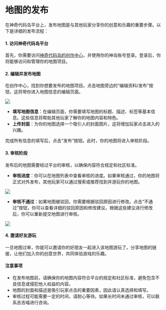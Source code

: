 # 地图的发布

在神奇代码岛平台上，发布地图是与其他玩家分享你的创意和乐趣的重要步骤。以下是详细的发布流程：

#### 1. 访问神奇代码岛平台

首先，你需要访问[神奇代码岛的创作中心](https://dao3.fun/creator)，并使用你的神岛账号登录。登录后，你将能够访问和管理你的地图项目。

#### 2. 编辑并发布地图

在创作中心，找到你想要发布的地图项目。点击地图旁边的“编辑资料/发布”按钮，这将带你进入地图信息的编辑页面。

![](/QQ20240913-155314.png)


- **填写地图信息**：在编辑页面，你需要填写地图的标题、描述、标签等基本信息。这些信息将帮助其他玩家了解你的地图内容和特色。
- **上传封面**：为你的地图选择一个吸引人的封面图片，这将增加玩家点击进入的兴趣。

完成所有信息的填写后，点击“发布”按钮。此时，你的地图将进入审核阶段。

#### 3. 审核阶段

发布后的地图需要经过平台的审核，以确保内容符合规定和社区标准。

- **审核进度**：你可以在地图列表中查看审核的进度。如果审核通过，你的地图将正式对外发布，其他玩家可以通过搜索或推荐找到并游玩你的地图。

![](/QQ20240913-155949.png)
- **审核不通过**：如果地图被驳回，你需要根据驳回原因进行修改。点击“不通过”按钮，你可以查看详细的驳回原因和修改建议。根据这些建议进行修改后，你可以重新提交地图进行审核。

![](/QQ20240913-160102.png)


#### 4. 邀请好友游玩

一旦地图过审，你就可以邀请你的好朋友一起进入该地图游玩了。分享地图的链接，让他们加入你的创意世界，共同体验游戏的乐趣。

#### 注意事项

- 在发布地图前，请确保你的地图内容符合平台的规定和社区标准，避免包含不良信息或侵犯他人权益的内容。
- 地图的封面和描述是吸引玩家点击的重要因素，因此请认真选择和填写。
- 审核过程可能需要一定的时间，请耐心等待。如果长时间未通过审核，可以联系吉吉喵进行咨询。